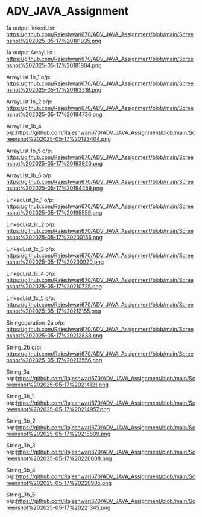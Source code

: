 # ADV_JAVA_Assignment

1a output linkedLIst: https://github.com/Rajeshwari670/ADV_JAVA_Assignment/blob/main/Screenshot%202025-05-17%20181935.png

1a output ArrayList : https://github.com/Rajeshwari670/ADV_JAVA_Assignment/blob/main/Screenshot%202025-05-17%20181904.png

ArrayList 1b_1 o/p: https://github.com/Rajeshwari670/ADV_JAVA_Assignment/blob/main/Screenshot%202025-05-17%20183318.png

ArrayList 1b_2 o/p: https://github.com/Rajeshwari670/ADV_JAVA_Assignment/blob/main/Screenshot%202025-05-17%20184736.png

ArrayList_1b_4 o/p:https://github.com/Rajeshwari670/ADV_JAVA_Assignment/blob/main/Screenshot%202025-05-17%20193404.png

ArrayList 1b_5 o/p: https://github.com/Rajeshwari670/ADV_JAVA_Assignment/blob/main/Screenshot%202025-05-17%20193920.png

ArrayList_1b_6 o/p: https://github.com/Rajeshwari670/ADV_JAVA_Assignment/blob/main/Screenshot%202025-05-17%20194459.png

LinkedList_1c_1 o/p: https://github.com/Rajeshwari670/ADV_JAVA_Assignment/blob/main/Screenshot%202025-05-17%20195559.png

LinkedList_1c_2 o/p: https://github.com/Rajeshwari670/ADV_JAVA_Assignment/blob/main/Screenshot%202025-05-17%20200156.png

LinkedList_1c_3 o/p: https://github.com/Rajeshwari670/ADV_JAVA_Assignment/blob/main/Screenshot%202025-05-17%20200920.png

LinkedList_1c_4 o/p: https://github.com/Rajeshwari670/ADV_JAVA_Assignment/blob/main/Screenshot%202025-05-17%20210725.png

LinkedList_1c_5 o/p: https://github.com/Rajeshwari670/ADV_JAVA_Assignment/blob/main/Screenshot%202025-05-17%20212155.png

Stringoperation_2a o/p: https://github.com/Rajeshwari670/ADV_JAVA_Assignment/blob/main/Screenshot%202025-05-17%20212838.png

String_2b o/p: https://github.com/Rajeshwari670/ADV_JAVA_Assignment/blob/main/Screenshot%202025-05-17%20213556.png

String_3a o/p:https://github.com/Rajeshwari670/ADV_JAVA_Assignment/blob/main/Screenshot%202025-05-17%20214121.png

String_3b_1 o/p:https://github.com/Rajeshwari670/ADV_JAVA_Assignment/blob/main/Screenshot%202025-05-17%20214957.png

String_3b_2 o/p:https://github.com/Rajeshwari670/ADV_JAVA_Assignment/blob/main/Screenshot%202025-05-17%20215609.png

String_3b_3 o/p:https://github.com/Rajeshwari670/ADV_JAVA_Assignment/blob/main/Screenshot%202025-05-17%20220008.png

String_3b_4 o/p:https://github.com/Rajeshwari670/ADV_JAVA_Assignment/blob/main/Screenshot%202025-05-17%20220905.png

String_3b_5 o/p:https://github.com/Rajeshwari670/ADV_JAVA_Assignment/blob/main/Screenshot%202025-05-17%20221345.png




